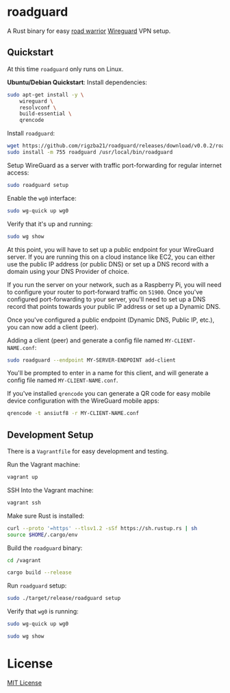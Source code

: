 # roadguard
A Rust binary for easy [road warrior](https://en.wikipedia.org/wiki/Road_warrior_(computing)) 
[Wireguard](https://www.wireguard.com/) VPN setup. 

## Quickstart
At this time `roadguard` only runs on Linux.

**Ubuntu/Debian Quickstart**:
Install dependencies:
```bash
sudo apt-get install -y \
    wireguard \
    resolvconf \
    build-essential \
    qrencode
```

Install `roadguard`:
```bash
wget https://github.com/rigzba21/roadguard/releases/download/v0.0.2/roadguard-x86_64 -O roadguard
sudo install -m 755 roadguard /usr/local/bin/roadguard
```

Setup WireGuard as a server with traffic port-forwarding for regular internet access:
```bash
sudo roadguard setup
```

Enable the `wg0` interface:
```bash
sudo wg-quick up wg0
```

Verify that it's up and running:
```bash
sudo wg show
```

At this point, you will have to set up a public endpoint for your WireGuard server. If you are running this on a cloud instance like EC2, you can either use the public IP address (or public DNS) or set up a DNS
record with a domain using your DNS Provider of choice. 

If you run the server on your network, such as a Raspberry Pi, you will need to configure your router to port-forward traffic on `51900`. Once you've configured port-forwarding to your server, you'll need to set up a DNS record that points towards your public IP address or set up a Dynamic DNS.


Once you've configured a public endpoint (Dynamic DNS, Public IP, etc.), you can now add a client (peer).

Adding a client (peer) and generate a config file named `MY-CLIENT-NAME.conf`:
```bash
sudo roadguard --endpoint MY-SERVER-ENDPOINT add-client
```
You'll be prompted to enter in a name for this client, and will generate a config file named 
`MY-CLIENT-NAME.conf`.

If you've installed `qrencode` you can generate a QR code for easy mobile device configuration
with the WireGuard mobile apps:
```bash
qrencode -t ansiutf8 -r MY-CLIENT-NAME.conf
```

## Development Setup

There is a `Vagrantfile` for easy development and testing.

Run the Vagrant machine:
```bash
vagrant up
```

SSH Into the Vagrant machine:
```bash
vagrant ssh
```

Make sure Rust is installed:
```bash
curl --proto '=https' --tlsv1.2 -sSf https://sh.rustup.rs | sh
source $HOME/.cargo/env
```

Build the `roadguard` binary:
```bash
cd /vagrant

cargo build --release
```

Run `roadguard` setup:
```bash
sudo ./target/release/roadguard setup
```

Verify that `wg0` is running:
```bash
sudo wg-quick up wg0

sudo wg show
```

# License

[MIT License](https://github.com/rigzba21/roadguard/blob/main/LICENSE)

